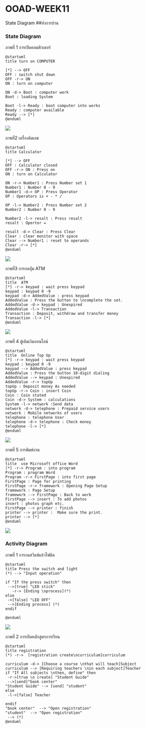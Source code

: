 # OOAD-WEEK11
State Diagram
##ส่งการบ้าน

### State Diagram

ภาพที่ 1  การเปิดคอมพิวเตอร์

 ```
@startuml
title turn on COMPUTER

[*] --> OFF
OFF : switch shut down
OFF -r-> ON
ON : turn on computer

ON -d-> Boot : computer work
Boot : loading System

Boot -l-> Ready : boot computer into works
Ready : computer available
Ready --> [*]
@enduml
 ```
 
 ![](https://github.com/fernkamon/OOAD-WEEK11/blob/master/1.png)


 ภาพที่2 เครื่องคิดเลข
 
  ```
 @startuml
title Calculator

[*] --> OFF
OFF : Calculator closed
OFF -r-> ON : Press on
ON : turn on Calculator

ON -r-> Number1 : Press Number set 1
Number1 : Number 0 - 9
Number1 -d-> OP : Press Operator
OP : Operators is + - * /

OP -l-> Number2 : Press Number set 2
Number2 : Number 0 - 9

Number2 -l-> resalt : Press resalt
resalt : Opertor =

resalt -d-> Clear : Press Clear
Clear : clear monitor with space
Clear --> Number1 : reset to operands
Clear -r-> [*]
@enduml
 ```
 
 ![](https://github.com/fernkamon/OOAD-WEEK11/blob/master/2.png)
 
 ภาพที่3 การกดปุ่ม ATM
 
  ```
  @startuml
title  ATM
[*] -r-> keypad : wait press keypad
keypad : keypad 0 -9
keypad -d-> AddedValue : press keypad
AddedValue : Press the button to \ncomplete the set.
AddedValue -d-> keypad : Unexpired
AddedValue -l-> Transaction 
Transaction : Deposit, withdraw and transfer money
Transaction -l-> [*]
@enduml

   ```
 ![](https://github.com/fernkamon/OOAD-WEEK11/blob/master/3.png)
 

ภาพที่ 4 ตู้เติมเงินออนไลน์

 ``` 
@startuml
title  Online Top Up
[*] -r-> keypad : wait press keypad
keypad : keypad 0 -9
keypad --> AddedValue : press keypad
AddedValue : Press the button 10-digit dialing
AddedValue --> keypad : Unexpired
AddedValue -r-> topUp 
topUp : Deposit money As needed
topUp -r-> Coin : insert Coin
Coin : Coin stated
Coin -d-> System : calculations
System -l-> network :Send data 
network -d-> telephone : Prepaid service users
network : Mobile networks of users
telephone : telephone User
telephone -d-> telephone : Check money
telephone -l-> [*]
@enduml

 ```
 
 ![](https://github.com/fernkamon/OOAD-WEEK11/blob/master/4.1.png)
 
 ภาพที่ 5 การพิมพ์งาน
 
 ```
 @startuml
title  use Microsoft office Word
[*] -r-> Program : into program
Program : program Word
Program -r-> FirstPage : into first page
FirstPage : Page for printing
FirstPage -r-> framework : Opening Page Setup
framework : Page Setup
framework --> FirstPage : Back to work
FirstPage --> insert : To add photos
insert : photos graph etc.
FirstPage --> printer : finish
printer --> printer :  Make sure the print.
printer --> [*]
@enduml
 ```

![](https://github.com/fernkamon/OOAD-WEEK11/blob/master/5.png)

### Activity Diagram
 
ภาพที่ 1 การกดสวิตซ์แล้วไฟติด

 ```
@startuml
title Press the switch and light
(*) --> "Input operation"

if "If the press switch" then
  -->[true] "LED stick"
    -r-> [Ending \nprocess](*)
else
  ->[false] "LED OFF"
  -->[Ending process] (*)
endif

@enduml
 ```
 
 ![](https://github.com/fernkamon/OOAD-WEEK11/blob/master/Activity1.png)

ภาพที่ 2 การเปิดหลักสูตรการเรียน

 ```
@startuml
title registration
(*) -r->  [registration create\ncurriculum]curriculum

curriculum -d-> [Choose a course \nthat will teach]Subject
curriculum --> [Requiring teachers \nin each subject]Teacher
if "If All subjects \nthen, define" then
  -r->[true \n create] "Student Guide"
  -->[send]"book center"
"Student Guide" --> [send] "student"  
else
  -l->[false] Teacher

endif
"book center"  --> "Open registration"
"student"  --> "Open registration"
  --> (*)
@enduml
 ```
 
 ![]()
